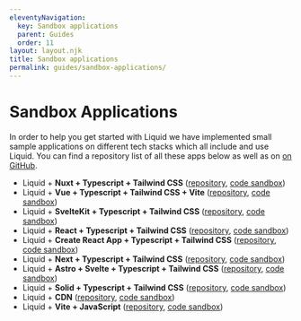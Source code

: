 ```yaml
---
eleventyNavigation:
  key: Sandbox applications
  parent: Guides
  order: 11
layout: layout.njk
title: Sandbox applications
permalink: guides/sandbox-applications/
---
```



# Sandbox Applications

In order to help you get started with Liquid we have implemented small sample applications on different tech stacks which all include and use Liquid. You can find a repository list of all these apps below as well as on [on GitHub](https://github.com/orgs/emdgroup-liquid/repositories?q=liquid-sandbox).

- Liquid + **Nuxt + Typescript + Tailwind CSS** ([repository](https://github.com/emdgroup-liquid/liquid-sandbox-nuxt-tailwind), [code sandbox](https://stackblitz.com/github/emdgroup-liquid/liquid-sandbox-nuxt-tailwind))
- Liquid + **Vue + Typescript + Tailwind CSS + Vite** ([repository](https://github.com/emdgroup-liquid/liquid-sandbox-vue-tailwind), [code sandbox](https://stackblitz.com/github/emdgroup-liquid/liquid-sandbox-vue-tailwind))
- Liquid + **SvelteKit + Typescript + Tailwind CSS** ([repository](https://github.com/emdgroup-liquid/liquid-sandbox-sveltekit-tailwind), [code sandbox](https://stackblitz.com/github/emdgroup-liquid/liquid-sandbox-sveltekit-tailwind))
- Liquid + **React + Typescript + Tailwind CSS** ([repository](https://github.com/emdgroup-liquid/liquid-sandbox-react-tailwind), [code sandbox](https://stackblitz.com/github/emdgroup-liquid/liquid-sandbox-react-tailwind))
- Liquid + **Create React App + Typescript + Tailwind CSS** ([repository](https://github.com/emdgroup-liquid/liquid-sandbox-cra-tailwind), [code sandbox](https://codesandbox.io/p/github/emdgroup-liquid/liquid-sandbox-cra-tailwind/))
- Liquid + **Next + Typescript + Tailwind CSS** ([repository](https://github.com/emdgroup-liquid/liquid-sandbox-next-tailwind), [code sandbox](https://stackblitz.com/github/emdgroup-liquid/liquid-sandbox-next-tailwind))
- Liquid + **Astro + Svelte + Typescript + Tailwind CSS** ([repository](https://github.com/emdgroup-liquid/liquid-sandbox-astro-svelte-tailwind), [code sandbox](https://stackblitz.com/github/emdgroup-liquid/liquid-sandbox-astro-svelte-tailwind))
- Liquid + **Solid + Typescript + Tailwind CSS** ([repository](https://github.com/emdgroup-liquid/liquid-sandbox-solid-tailwind), [code sandbox](https://stackblitz.com/github/emdgroup-liquid/liquid-sandbox-solid-tailwind))
- Liquid + **CDN** ([repository](https://github.com/emdgroup-liquid/liquid-sandbox-cdn), [code sandbox](https://stackblitz.com/github/emdgroup-liquid/liquid-sandbox-cdn))
- Liquid + **Vite + JavaScript** ([repository](https://github.com/emdgroup-liquid/liquid-sandbox-vite-vanilla), [code sandbox](https://stackblitz.com/github/emdgroup-liquid/liquid-sandbox-vite-vanilla))

<docs-page-nav prev-href="guides/testing/" next-title="Troubleshooting" next-href="guides/troubleshooting/"></docs-page-nav>
